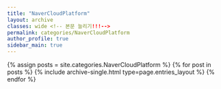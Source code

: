 ```yaml
---
title: "NaverCloudPlatform"
layout: archive
classes: wide <!-- 본문 늘리기!!!-->
permalink: categories/NaverCloudPlatform
author_profile: true
sidebar_main: true
---
```



{% assign posts = site.categories.NaverCloudPlatform %}
{% for post in posts %} {% include archive-single.html type=page.entries_layout %} {% endfor %}